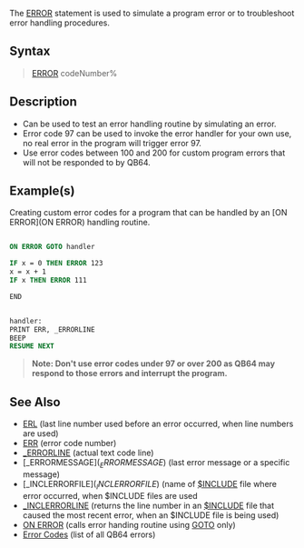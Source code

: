 The [ERROR](ERROR) statement is used to simulate a program error or to troubleshoot error handling procedures.

## Syntax

> [ERROR](ERROR) codeNumber%

## Description

* Can be used to test an error handling routine by simulating an error. 
* Error code 97 can be used to invoke the error handler for your own use, no real error in the program will trigger error 97.
* Use error codes between 100 and 200 for custom program errors that will not be responded to by QB64. 

## Example(s)

Creating custom error codes for a program that can be handled by an [ON ERROR](ON ERROR) handling routine.

```vb

ON ERROR GOTO handler

IF x = 0 THEN ERROR 123
x = x + 1
IF x THEN ERROR 111

END


handler:
PRINT ERR, _ERRORLINE
BEEP
RESUME NEXT 

```

> **Note: Don't use error codes under 97 or over 200 as QB64 may respond to those errors and interrupt the program.**

## See Also



* [ERL](ERL) (last line number used before an error occurred, when line numbers are used) 
* [ERR](ERR) (error code number) 
* [_ERRORLINE](_ERRORLINE) (actual text code line)
* [_ERRORMESSAGE$](_ERRORMESSAGE$) (last error message or a specific message)
* [_INCLERRORFILE$](_INCLERRORFILE$) (name of [$INCLUDE](INCLUDE) file where error occurred, when $INCLUDE files are used
* [_INCLERRORLINE](_INCLERRORLINE) (returns the line number in an [$INCLUDE](INCLUDE) file that caused the most recent error, when an $INCLUDE file is being used)
* [ON ERROR](ON-ERROR) (calls error handing routine using [GOTO](GOTO) only)
* [Error Codes](ERROR-Codes) (list of all QB64 errors)
